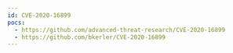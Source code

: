 ```yaml
---
id: CVE-2020-16899
pocs:
  - https://github.com/advanced-threat-research/CVE-2020-16899
  - https://github.com/bkerler/CVE-2020-16899
---
```

